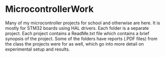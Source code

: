 # MicrocontrollerWork
Many of my microcontroller projects for school and otherwise are here. It is mostly for STM32 boards using HAL drivers.
Each folder is a separate project. Each project contains a ReadMe.txt file which contains a brief synopsis of the project.
Some of the folders have reports (.PDF files) from the class the projects were for as well, which go into more detail on experimental setup and results.

